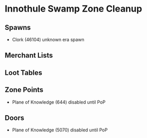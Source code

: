 # Innothule Swamp Zone Cleanup

## Spawns

* Clork (46104) unknown era spawn

## Merchant Lists

## Loot Tables

## Zone Points

* Plane of Knowledge (644) disabled until PoP

## Doors

* Plane of Knowledge (5070) disabled until PoP

